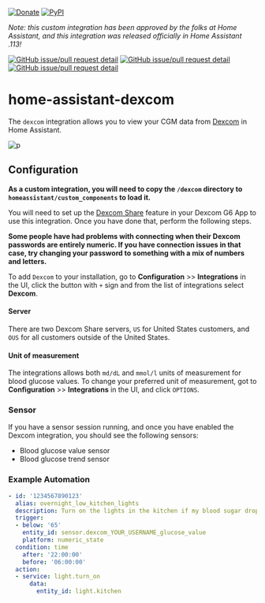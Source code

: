 [![Donate](https://img.shields.io/badge/Donate-PayPal-green?style=flat-square)](https://www.paypal.me/gagebenne)
[![PyPI](https://img.shields.io/pypi/v/pydexcom?style=flat-square)](https://www.pypi.org/project/pydexcom)

*Note: this custom integration has been approved by the folks at Home Assistant, and this integration was released officially in Home Assistant .113!*

[![GitHub issue/pull request detail](https://img.shields.io/github/pulls/detail/state/home-assistant/core/33852?style=flat-square)](https://github.com/home-assistant/core/pull/33852)
[![GitHub issue/pull request detail](https://img.shields.io/github/pulls/detail/last-update/home-assistant/core/33852?style=flat-square)](https://github.com/home-assistant/core/pull/33852)
[![GitHub issue/pull request detail](https://img.shields.io/github/pulls/detail/label/home-assistant/core/33852?style=flat-square)](https://github.com/home-assistant/core/pull/33852)

# home-assistant-dexcom

The `dexcom` integration allows you to view your CGM data from [Dexcom](https://www.dexcom.com/) in Home Assistant.

![p](https://user-images.githubusercontent.com/22921548/81246424-8d5a2780-8fe5-11ea-85f1-105a7ca6461b.png)

## Configuration

**As a custom integration, you will need to copy the `/dexcom` directory to `homeassistant/custom_components` to load it.**

You will need to set up the [Dexcom Share](https://provider.dexcom.com/education-research/cgm-education-use/videos/setting-dexcom-share-and-follow) feature in your Dexcom G6 App to use this integration. Once you have done that, perform the following steps.

**Some people have had problems with connecting when their Dexcom passwords are entirely numeric. If you have connection issues in that case, try changing your password to something with a mix of numbers and letters.**

To add `Dexcom` to your installation, go to **Configuration** >> **Integrations** in the UI, click the button with `+` sign and from the list of integrations select **Dexcom**.

#### Server

There are two Dexcom Share servers, `US` for United States customers, and `OUS` for all customers outside of the United States.

#### Unit of measurement

The integrations allows both `md/dL` and `mmol/l` units of measurement for blood glucose values. To change your preferred unit of measurement, got to **Configuration** >> **Integrations** in the UI, and click `OPTIONS`.

### Sensor

If you have a sensor session running, and once you have enabled the Dexcom integration, you should see the following sensors:

- Blood glucose value sensor
- Blood glucose trend sensor

### Example Automation

```yaml
- id: '1234567890123'
  alias: overnight_low_kitchen_lights
  description: Turn on the lights in the kitchen if my blood sugar drops low overnight
  trigger:
  - below: '65'
    entity_id: sensor.dexcom_YOUR_USERNAME_glucose_value
    platform: numeric_state
  condition: time
    after: '22:00:00'
    before: '06:00:00'
  action:
  - service: light.turn_on
      data:
        entity_id: light.kitchen
```
